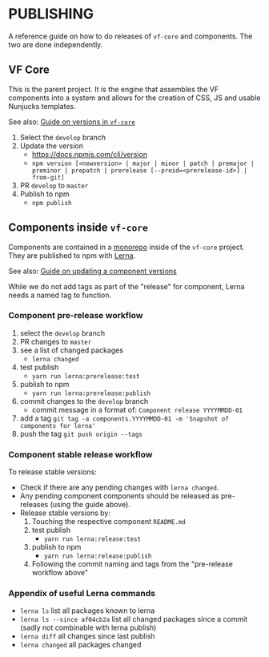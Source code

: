 # PUBLISHING

A reference guide on how to do releases of `vf-core` and components. The two are done independently.

## VF Core

This is the parent project. It is the engine that assembles the VF components into a system 
and allows for the creation of CSS, JS and usable Nunjucks templates.

See also: [Guide on versions in `vf-core`](https://visual-framework.github.io/vf-welcome/developing/guidelines/versioning/)

1. Select the `develop` branch
1. Update the version 
    - https://docs.npmjs.com/cli/version
    - `npm version [<newversion> | major | minor | patch | premajor | preminor | prepatch | prerelease [--preid=<prerelease-id>] | from-git]` 
1. PR `develop` to `master`
1. Publish to npm
    - `npm publish`

## Components inside `vf-core`

Components are contained in a [monorepo](https://gomonorepo.org) inside of the `vf-core` project. They are published
to npm with [Lerna](https://github.com/lerna/lerna#about). 

See also: [Guide on updating a component versions](https://visual-framework.github.io/vf-welcome/developing/components/updating-a-component/)

While we do not add tags as part of the "release" for component, Lerna needs a named tag to function.

### Component pre-release workflow

1. select the `develop` branch
1. PR changes to `master`
1. see a list of changed packages
    - `lerna changed`
1. test publish 
    - `yarn run lerna:prerelease:test`
1. publish to npm
    - `yarn run lerna:prerelease:publish`
1. commit changes to the `develop` branch
    - commit message in a format of: `Component release YYYYMMDD-01`
1. add a tag `git tag -a components.YYYYMMDD-01 -m 'Snapshot of components for lerna'`
1. push the tag `git push origin --tags`

### Component stable release workflow

To release stable versions:

- Check if there are any pending changes with `lerna changed`.
- Any pending component components should be released as pre-releases (using the guide above). 
- Release stable versions by:
    1. Touching the respective component `README.md`
    1. test publish 
        - `yarn run lerna:release:test`
    1. publish to npm
        - `yarn run lerna:release:publish`
    1. Following the commit naming and tags from the "pre-release workflow above"

### Appendix of useful Lerna commands

- `lerna ls` list all packages known to lerna
- `lerna ls --since af04cb2a` list all changed packages since a commit (sadly not combinable with lerna publish)
- `lerna diff` all changes since last publish
- `lerna changed` all packages changed

